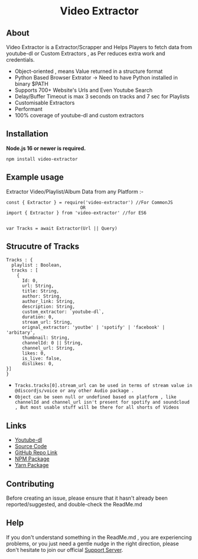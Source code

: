 <div align="center">
  <br />
  <br />
  <p>
<h1>Video Extractor</h1>
  </p>
</div>

## About

Video Extractor is a Extractor/Scrapper and Helps Players to fetch data from youtube-dl or Custom Extractors , as Per reduces extra work and credentials.

- Object-oriented , means Value returned in a structure format
- Python Based Browser Extrator -> Need to have Python installed in binary $PATH
- Supports 700+ Website's Urls and Even Youtube Search
- Delay/Buffer Timeout is max 3 seconds on tracks and 7 sec for Playlists
- Customisable Extractors
- Performant
- 100% coverage of youtube-dl and custom extractors

## Installation

**Node.js 16 or newer is required.**

```
npm install video-extractor
```

## Example usage

Extractor Video/Playlist/Album Data from any Platform :-

```
const { Extractor } = require('video-extractor') //For CommonJS
                            OR
import { Extractor } from 'video-extractor' //for ES6


var Tracks = await Extractor(Url || Query)
```

## Strucutre of Tracks

```
Tracks : {
  playlist : Boolean,
  tracks : [
    {
      Id: 0,
      url: String,
      title: String,
      author: String,
      author_link: String,
      description: String,
      custom_extractor: `youtube-dl`,
      duration: 0,
      stream_url: String,
      orignal_extractor: 'youtbe' | 'spotify' | 'facebook' | 'arbitary',
      thumbnail: String,
      channelId: 0 || String,
      channel_url: String,
      likes: 0,
      is_live: false,
      dislikes: 0,
}]
}
```

- `Tracks.tracks[0].stream_url can be used in terms of stream value in @discordjs/voice or any other Audio package .`
- `Object can be seen null or undefined based on platform , like channelId and channel_url isn't present for spotify and soundcloud , But most usable stuff will be there for all shorts of Videos`

## Links

- [Youtube-dl](https://www.npmjs.com/package/youtube-dl-exec)
- [Source Code](https://github.com/SidisLiveYT/Video-Extractor.git)
- [GitHub Repo Link](https://github.com/SidisLiveYT/Video-Extractor)
- [NPM Package](https://www.npmjs.com/package/video-extractor)
- [Yarn Package](https://yarn.pm/video-extractor)

## Contributing

Before creating an issue, please ensure that it hasn't already been reported/suggested, and double-check the ReadMe.md

## Help

If you don't understand something in the ReadMe.md , you are experiencing problems, or you just need a gentle
nudge in the right direction, please don't hesitate to join our official [Support Server](https://discord.gg/Vkmzffpjny).
